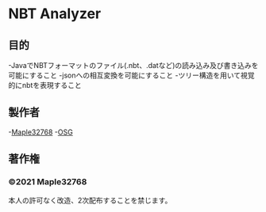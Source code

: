# NBT Analyzer
## 目的
 -JavaでNBTフォーマットのファイル(.nbt、.datなど)の読み込み及び書き込みを可能にすること
 -jsonへの相互変換を可能にすること
 -ツリー構造を用いて視覚的にnbtを表現すること

## 製作者
 -[Maple32768](https://twitter.com/maple_osg)
 -[OSG](https://twitter.com/osg55088621)

## 著作権
### ©2021 Maple32768
本人の許可なく改造、2次配布することを禁じます。
